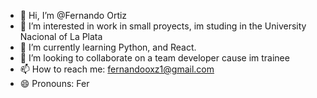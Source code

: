 - 👋 Hi, I’m @Fernando Ortiz
- 👀 I’m interested in work in small proyects, im studing in the University Nacional of La Plata
- 🌱 I’m currently learning Python, and React.
- 💞️ I’m looking to collaborate on a team developer cause im trainee
- 📫 How to reach me: fernandooxz1@gmail.com
- 😄 Pronouns: Fer
